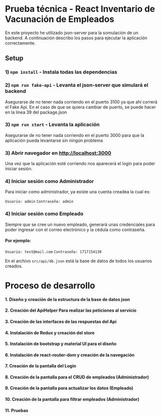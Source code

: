 
# Prueba técnica - React Inventario de Vacunación de Empleados

En este proyecto he utilizado json-server para la somulación de un backend. A continuación describo los pasos para ejecutar la aplicación correctamente.

## Setup

### 1) `npm install` - Instala todas las dependencias

### 2) `npm run fake-api` - Levanta el json-server que simulará el backend
Asegurarse de no tener nada corriendo en el puerto 3100 ya que ahí correrá el Fake Api.
En el caso de que se quiera cambiar de puerto, se puede hacer en la línea 39 del package.json

### 3) `npm run start` - Levanta la aplicación
Asegurarse de no tener nada corriendo en el puerto 3000 para que la aplicación pueda levantarse sin ningún problema

### 3) Abrir navegador en [http://localhost:3000](http://localhost:3000)
Una vez que la aplicación esté corriendo nos aparecerá el login para poder iniciar sesión.

### 4) Iniciar sesión como Administrador
Para iniciar como administrador, ya existe una cuenta creadea la cual es:

`Usuario: admin`
`Contraseña: admin`

### 4) Iniciar sesión como Empleado
Siempre que se cree un nuevo empleado, generará unas credenciales para poder ingresar con el correo 
electrónico y la cédula como contraseña.

#### Por ejemplo:

`Usuario: test@mail.com`
`Contraseña: 1717154130`

En el archivo `src/api/db.json` está la base de datos de todos los usuarios creados.


# Proceso de desarrollo

#### 1. Diseño y creación de la estructura de la base de datos json

#### 2. Creación del ApiHelper Para realizar las peticiones al servicio

#### 3. Creación de las interfaces de las respuestas del Api

#### 4. Instalación de Redux y creación del store

#### 5. Instalación de bootstrap y material UI para el diseño

#### 6. Instalación de react-router-dom y creación de la navegación

#### 7. Creación de la pantalla del Login

#### 8. Creación de la pantalla para el CRUD de empleados (Administrador)

#### 9. Creación de la pantalla para actualizar los datos (Empleado)

#### 10. Creación de la pantalla para filtrar empleados (Administrador)

#### 11. Pruebas